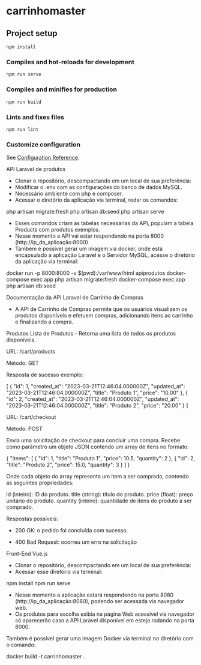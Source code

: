 # carrinhomaster

## Project setup
```
npm install
```

### Compiles and hot-reloads for development
```
npm run serve
```

### Compiles and minifies for production
```
npm run build
```

### Lints and fixes files
```
npm run lint
```

### Customize configuration
See [Configuration Reference](https://cli.vuejs.org/config/).


API Laravel de produtos

- Clonar o repositório, descompactando em um local de sua preferência: 
- Modificar o .env com as configurações do banco de dados MySQL.
- Necessário ambiente com php e composer.
- Acessar o diretório da aplicação via terminal, rodar os comandos:

php artisan migrate:fresh
php artisan db:seed
php artisan serve

- Esses comandos criam as tabelas necessárias da API, populam a tabela Products com produtos exemplos.
- Nesse momento a API vai estar respondendo na porta 8000 (http://ip_da_aplicação:8000)
- Também é possível gerar um imagem via docker, onde está encapsulado a aplicação Laravel e o Servidor MySQL, acesse o diretório da aplicação via terminal:

docker run -p 8000:8000 -v $(pwd):/var/www/html apiprodutos
docker-compose exec app php artisan migrate:fresh
docker-compose exec app php artisan db:seed

Documentação da API Laravel de Carrinho de Compras

- A API de Carrinho de Compras permite que os usuários visualizem os produtos disponíveis e efetuem compras, adicionando itens ao carrinho e finalizando a compra.

Produtos
Lista de Produtos - Retorna uma lista de todos os produtos disponíveis.

URL: /cart/products

Método: GET

Resposta de sucesso exemplo:

[
    {
        "id": 1,
        "created_at": "2023-03-21T12:46:04.000000Z",
        "updated_at": "2023-03-21T12:46:04.000000Z",
        "title": "Produto 1",
        "price": "10.00"
    },
    {
        "id": 2,
        "created_at": "2023-03-21T12:46:04.000000Z",
        "updated_at": "2023-03-21T12:46:04.000000Z",
        "title": "Produto 2",
        "price": "20.00"
    }
]

URL: /cart/checkout 

Método: POST

Envia uma solicitação de checkout para concluir uma compra. Recebe como parâmetro um objeto JSON contendo um array de itens no formato:

{
    "items": [
        {
            "id": 1,
            "title": "Produto 1",
            "price": 10.5,
            "quantity": 2
        },
        {
            "id": 2,
            "title": "Produto 2",
            "price": 15.0,
            "quantity": 3
        }
    ]
}

Onde cada objeto do array representa um item a ser comprado, contendo as seguintes propriedades:

id (inteiro): ID do produto.
title (string): título do produto.
price (float): preço unitário do produto.
quantity (inteiro): quantidade de itens do produto a ser comprado.

Respostas possíveis:

- 200 OK: o pedido foi concluída com sucesso.

- 400 Bad Request: ocorreu um erro na solicitação


Front-End Vue.js

- Clonar o repositório, descompactando em um local de sua preferência: 
- Acessar esse diretório via terminal:

npm install
npm run serve

- Nesse momento a aplicação estará respondendo na porta 8080 (http://ip_da_aplicação:8080), podendo ser acessada via navegador web.
- Os produtos para escolha exibia na página Web acessível via navegador só aparecerão caso a API Laravel disponível em esteja rodando na porta 8000.

Também é possível gerar uma imagem Docker via terminal no diretório com o comando:

docker build -t carrinhomaster .
